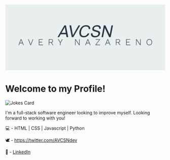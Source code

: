 ![cover photo](https://github.com/AVCSN/AVCSN/blob/main/img/cover.png)
# Welcome to my Profile!

![Jokes Card](https://readme-jokes.vercel.app/api)

I'm a full-stack software engineer looking to improve myself. Looking forward to working with you!

:computer: - HTML | CSS | Javascript | Python

:dove: - https://twitter.com/AVCSNdev

:mechanical_arm: - [LinkedIn](https://www.linkedin.com/in/avery-nazareno-581433187/)
